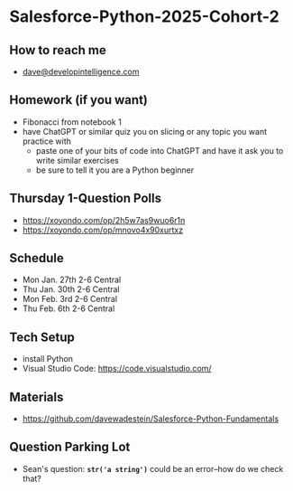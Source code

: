 # Salesforce-Python-2025-Cohort-2

## How to reach me
* dave@developintelligence.com

## Homework (if you want)
* Fibonacci from notebook 1
* have ChatGPT or similar quiz you on slicing or any topic you want practice with
   * paste one of your bits of code into ChatGPT and have it ask you to write similar exercises
   * be sure to tell it you are a Python beginner

## Thursday 1-Question Polls
* https://xoyondo.com/op/2h5w7as9wuo6r1n
* https://xoyondo.com/op/mnovo4x90xurtxz

## Schedule
* Mon Jan. 27th 2-6 Central
* Thu Jan. 30th 2-6 Central
* Mon Feb. 3rd  2-6 Central
* Thu Feb. 6th  2-6 Central

## Tech Setup
* install Python
* Visual Studio Code: https://code.visualstudio.com/

## Materials
* https://github.com/davewadestein/Salesforce-Python-Fundamentals

## Question Parking Lot
* Sean's question: __`str('a string')`__ could be an error–how do we check that?
